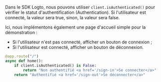 Dans le SDK Logto, nous pouvons utiliser `client.isAuthenticated()` pour vérifier le statut d'authentification (Authentication). Si l'utilisateur est connecté, la valeur sera true, sinon, la valeur sera false.

Ici, nous implémentons également une page d'accueil simple pour la démonstration :

- Si l'utilisateur n'est pas connecté, afficher un bouton de connexion ;
- Si l'utilisateur est connecté, afficher un bouton de déconnexion.

```python
@app.route("/")
async def home():
    if client.isAuthenticated() is False:
        return "Non authentifié <a href='/sign-in'>Se connecter</a>"
    return "Authentifié <a href='/sign-out'>Se déconnecter</a>"
```
